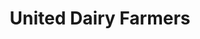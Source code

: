 ---
title: "United Dairy Farmers"
url: /cincinnati/united-dairy-farmers-warsaw-avenue/
shop: convenience
---